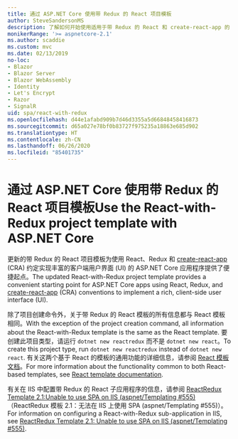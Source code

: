 ```yaml
---
title: 通过 ASP.NET Core 使用带 Redux 的 React 项目模板
author: SteveSandersonMS
description: 了解如何开始使用适用于带 Redux 的 React 和 create-react-app 的 ASP.NET Core 单页应用程序 (SPA) 项目模板。
monikerRange: '>= aspnetcore-2.1'
ms.author: scaddie
ms.custom: mvc
ms.date: 02/13/2019
no-loc:
- Blazor
- Blazor Server
- Blazor WebAssembly
- Identity
- Let's Encrypt
- Razor
- SignalR
uid: spa/react-with-redux
ms.openlocfilehash: d44e1afabd909b7d46d3355a5d66848458416873
ms.sourcegitcommit: d65a027e78bf0b83727f975235a18863e685d902
ms.translationtype: HT
ms.contentlocale: zh-CN
ms.lasthandoff: 06/26/2020
ms.locfileid: "85401735"
---
```

# <a name="use-the-react-with-redux-project-template-with-aspnet-core"></a><span data-ttu-id="8180c-103">通过 ASP.NET Core 使用带 Redux 的 React 项目模板</span><span class="sxs-lookup"><span data-stu-id="8180c-103">Use the React-with-Redux project template with ASP.NET Core</span></span>

<span data-ttu-id="8180c-104">更新的带 Redux 的 React 项目模板为使用 React、Redux 和 [create-react-app](https://github.com/facebookincubator/create-react-app) (CRA) 约定实现丰富的客户端用户界面 (UI) 的 ASP.NET Core 应用程序提供了便捷起点。</span><span class="sxs-lookup"><span data-stu-id="8180c-104">The updated React-with-Redux project template provides a convenient starting point for ASP.NET Core apps using React, Redux, and [create-react-app](https://github.com/facebookincubator/create-react-app) (CRA) conventions to implement a rich, client-side user interface (UI).</span></span>

<span data-ttu-id="8180c-105">除了项目创建命令外，关于带 Redux 的 React 模板的所有信息都与 React 模板相同。</span><span class="sxs-lookup"><span data-stu-id="8180c-105">With the exception of the project creation command, all information about the React-with-Redux template is the same as the React template.</span></span> <span data-ttu-id="8180c-106">要创建此项目类型，请运行 `dotnet new reactredux` 而不是 `dotnet new react`。</span><span class="sxs-lookup"><span data-stu-id="8180c-106">To create this project type, run `dotnet new reactredux` instead of `dotnet new react`.</span></span> <span data-ttu-id="8180c-107">有关这两个基于 React 的模板的通用功能的详细信息，请参阅 [React 模板文档](xref:spa/react)。</span><span class="sxs-lookup"><span data-stu-id="8180c-107">For more information about the functionality common to both React-based templates, see [React template documentation](xref:spa/react).</span></span>

<span data-ttu-id="8180c-108">有关在 IIS 中配置带 Redux 的 React 子应用程序的信息，请参阅 [ReactRedux Template 2.1:Unable to use SPA on IIS (aspnet/Templating &num;555)](https://github.com/aspnet/Templating/issues/555)（ReactRedux 模板 2.1：无法在 IIS 上使用 SPA (aspnet/Templating #555)）。</span><span class="sxs-lookup"><span data-stu-id="8180c-108">For information on configuring a React-with-Redux sub-application in IIS, see [ReactRedux Template 2.1: Unable to use SPA on IIS (aspnet/Templating &num;555)](https://github.com/aspnet/Templating/issues/555).</span></span>
